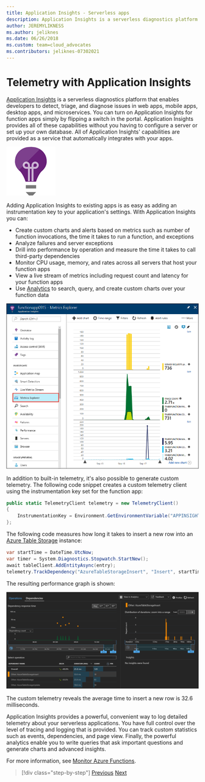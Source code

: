 ```yaml
---
title: Application Insights - Serverless apps
description: Application Insights is a serverless diagnostics platform that enables developers to detect, triage, and diagnose issues in web apps, mobile apps, desktop apps and microservices.
author: JEREMYLIKNESS
ms.author: jeliknes
ms.date: 06/26/2018
ms.custom: team=cloud_advocates
ms.contributors: jeliknes-07302021
---
```

# Telemetry with Application Insights

[Application Insights](/azure/application-insights) is a serverless diagnostics platform that enables developers to detect, triage, and diagnose issues in web apps, mobile apps, desktop apps, and microservices. You can turn on Application Insights for function apps simply by flipping a switch in the portal. Application Insights provides all of these capabilities without you having to configure a server or set up your own database. All of Application Insights' capabilities are provided as a service that automatically integrates with your apps.

![Application Insights logo](./media/application-insights-logo.png)

Adding Application Insights to existing apps is as easy as adding an instrumentation key to your application's settings. With Application Insights you can:

- Create custom charts and alerts based on metrics such as number of function invocations, the time it takes to run a function, and exceptions
- Analyze failures and server exceptions
- Drill into performance by operation and measure the time it takes to call third-party dependencies
- Monitor CPU usage, memory, and rates across all servers that host your function apps
- View a live stream of metrics including request count and latency for your function apps
- Use [Analytics](/azure/application-insights/app-insights-analytics) to search, query, and create custom charts over your function data

![Metrics explorer](./media/metrics-explorer.png)

In addition to built-in telemetry, it's also possible to generate custom telemetry. The following code snippet creates a custom telemetry client using the instrumentation key set for the function app:

```csharp
public static TelemetryClient telemetry = new TelemetryClient()
{
    InstrumentationKey = Environment.GetEnvironmentVariable("APPINSIGHTS_INSTRUMENTATIONKEY")
};
```

The following code measures how long it takes to insert a new row into an [Azure Table Storage](/azure/cosmos-db/table-storage-overview) instance:

```csharp
var startTime = DateTime.UtcNow;
var timer = System.Diagnostics.Stopwatch.StartNew();
await tableClient.AddEntityAsync(entry);
telemetry.TrackDependency("AzureTableStorageInsert", "Insert", startTime, timer.Elapsed, true);
```

The resulting performance graph is shown:

![Custom telemetry](./media/custom-telemetry.png)

The custom telemetry reveals the average time to insert a new row is 32.6 milliseconds.

Application Insights provides a powerful, convenient way to log detailed telemetry about your serverless applications. You have full control over the level of tracing and logging that is provided. You can track custom statistics such as events, dependencies, and page view. Finally, the powerful analytics enable you to write queries that ask important questions and generate charts and advanced insights.

For more information, see [Monitor Azure Functions](/azure/azure-functions/functions-monitoring).

>[!div class="step-by-step"]
>[Previous](azure-functions.md)
>[Next](logic-apps.md)
